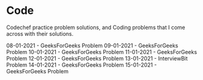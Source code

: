 # Code
Codechef practice problem solutions, and
Coding problems that I come across with their solutions.

08-01-2021 - GeeksForGeeks Problem
09-01-2021 - GeeksForGeeks Problem
10-01-2021 - GeeksForGeeks Problem
11-01-2021 - GeeksForGeeks Problem
12-01-2021 - GeeksForGeeks Problem
13-01-2021 - InterviewBit Problem
14-01-2021 - GeeksForGeeks Problem
15-01-2021 - GeeksForGeeks Problem
